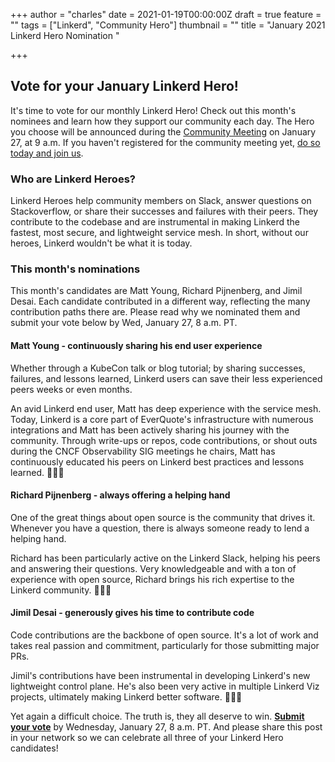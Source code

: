 +++
author = "charles"
date = 2021-01-19T00:00:00Z
draft = true
feature = ""
tags = ["Linkerd", "Community Hero"]
thumbnail = ""
title = "January 2021 Linkerd Hero Nomination "

+++
## **Vote for your January Linkerd Hero!**

It's time to vote for our monthly Linkerd Hero! Check out this month's nominees and learn how they support our community each day. The Hero you choose will be announced during the [Community Meeting](https://community.cncf.io/events/details/cncf-linkerd-online-community-meetup-presents-january-linkerd-online-community-meetup/) on January 27, at 9 a.m. If you haven't registered for the community meeting yet, [do so today and join us](https://community.cncf.io/events/details/cncf-linkerd-online-community-meetup-presents-january-linkerd-online-community-meetup/).

### **Who are Linkerd Heroes?**

Linkerd Heroes help community members on Slack, answer questions on Stackoverflow, or share their successes and failures with their peers. They contribute to the codebase and are instrumental in making Linkerd the fastest, most secure, and lightweight service mesh. In short, without our heroes, Linkerd wouldn't be what it is today.

### **This month's nominations**

This month's candidates are Matt Young, Richard Pijnenberg, and Jimil Desai. Each candidate contributed in a different way, reflecting the many contribution paths there are. Please read why we nominated them and submit your vote below by Wed, January 27, 8 a.m. PT.

#### Matt Young - continuously sharing his end user experience

Whether through a KubeCon talk or blog tutorial; by sharing successes, failures, and lessons learned, Linkerd users can save their less experienced peers weeks or even months.

An avid Linkerd end user, Matt has deep experience with the service mesh. Today, Linkerd is a core part of EverQuote's infrastructure with numerous integrations and Matt has been actively sharing his journey with the community. Through write-ups or repos, code contributions, or shout outs during the CNCF Observability SIG meetings he chairs, Matt has continuously educated his peers on Linkerd best practices and lessons learned. 👏👏👏

#### Richard Pijnenberg - always offering a helping hand

One of the great things about open source is the community that drives it. Whenever you have a question, there is always someone ready to lend a helping hand.

Richard has been particularly active on the Linkerd Slack, helping his peers and answering their questions. Very knowledgeable and with a ton of experience with open source, Richard brings his rich expertise to the Linkerd community. 👏👏👏

#### Jimil Desai - generously gives his time to contribute code

Code contributions are the backbone of open source. It's a lot of work and takes real passion and commitment, particularly for those submitting major PRs.

Jimil's contributions have been instrumental in developing Linkerd's new lightweight control plane. He's also been very active in multiple Linkerd Viz projects, ultimately making Linkerd better software. 👏👏👏

Yet again a difficult choice. The truth is, they all deserve to win. [**Submit your vote**](https://docs.google.com/forms/d/e/1FAIpQLSfK3iaquYEhmi9MjiuBXdTcK7P4QCMlqt9SCCnX7hJoAIrfSA/viewform?usp=sf_link) by Wednesday, January 27, 8 a.m. PT. And please share this post in your network so we can celebrate all three of your Linkerd Hero candidates!